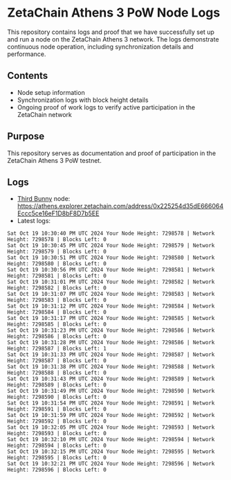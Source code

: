 # ZetaChain Athens 3 PoW Node Logs
This repository contains logs and proof that we have successfully set up and run a node on the ZetaChain Athens 3 network. The logs demonstrate continuous node operation, including synchronization details and performance.

## Contents
- Node setup information
- Synchronization logs with block height details
- Ongoing proof of work logs to verify active participation in the ZetaChain network

## Purpose
This repository serves as documentation and proof of participation in the ZetaChain Athens 3 PoW testnet.

## Logs

- [Third Bunny](https://thirdbunny.xyz/) node: https://athens.explorer.zetachain.com/address/0x225254d35dE666064Eccc5ce16eF1D8bF8D7b5EE
- Latest logs:
```
Sat Oct 19 10:30:40 PM UTC 2024 Your Node Height: 7298578 | Network Height: 7298578 | Blocks Left: 0
Sat Oct 19 10:30:45 PM UTC 2024 Your Node Height: 7298579 | Network Height: 7298579 | Blocks Left: 0
Sat Oct 19 10:30:51 PM UTC 2024 Your Node Height: 7298580 | Network Height: 7298580 | Blocks Left: 0
Sat Oct 19 10:30:56 PM UTC 2024 Your Node Height: 7298581 | Network Height: 7298581 | Blocks Left: 0
Sat Oct 19 10:31:01 PM UTC 2024 Your Node Height: 7298582 | Network Height: 7298582 | Blocks Left: 0
Sat Oct 19 10:31:07 PM UTC 2024 Your Node Height: 7298583 | Network Height: 7298583 | Blocks Left: 0
Sat Oct 19 10:31:12 PM UTC 2024 Your Node Height: 7298584 | Network Height: 7298584 | Blocks Left: 0
Sat Oct 19 10:31:17 PM UTC 2024 Your Node Height: 7298585 | Network Height: 7298585 | Blocks Left: 0
Sat Oct 19 10:31:23 PM UTC 2024 Your Node Height: 7298586 | Network Height: 7298586 | Blocks Left: 0
Sat Oct 19 10:31:28 PM UTC 2024 Your Node Height: 7298586 | Network Height: 7298587 | Blocks Left: 1
Sat Oct 19 10:31:33 PM UTC 2024 Your Node Height: 7298587 | Network Height: 7298587 | Blocks Left: 0
Sat Oct 19 10:31:38 PM UTC 2024 Your Node Height: 7298588 | Network Height: 7298588 | Blocks Left: 0
Sat Oct 19 10:31:43 PM UTC 2024 Your Node Height: 7298589 | Network Height: 7298589 | Blocks Left: 0
Sat Oct 19 10:31:49 PM UTC 2024 Your Node Height: 7298590 | Network Height: 7298590 | Blocks Left: 0
Sat Oct 19 10:31:54 PM UTC 2024 Your Node Height: 7298591 | Network Height: 7298591 | Blocks Left: 0
Sat Oct 19 10:31:59 PM UTC 2024 Your Node Height: 7298592 | Network Height: 7298592 | Blocks Left: 0
Sat Oct 19 10:32:05 PM UTC 2024 Your Node Height: 7298593 | Network Height: 7298593 | Blocks Left: 0
Sat Oct 19 10:32:10 PM UTC 2024 Your Node Height: 7298594 | Network Height: 7298594 | Blocks Left: 0
Sat Oct 19 10:32:15 PM UTC 2024 Your Node Height: 7298595 | Network Height: 7298595 | Blocks Left: 0
Sat Oct 19 10:32:21 PM UTC 2024 Your Node Height: 7298596 | Network Height: 7298596 | Blocks Left: 0
```
